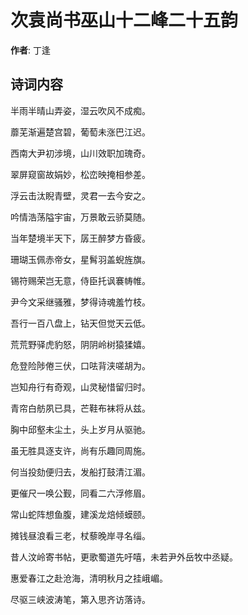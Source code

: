 # 次袁尚书巫山十二峰二十五韵

**作者**: 丁逢

## 诗词内容

半雨半晴山弄姿，湿云吹风不成痴。

蘼芜渐遍楚宫碧，葡萄未涨巴江迟。

西南大尹初涉境，山川效职加瑰奇。

翠屏窥窗故娟妙，松峦映掩相参差。

浮云击汰睨青壁，灵君一去今安之。

吟情浩荡隘宇宙，万景敢云骄莫随。

当年楚境半天下，孱王醉梦方昏疲。

珊瑚玉佩赤帝女，星髾羽盖蜺旌旗。

锡符赐荣岂无意，侍臣托讽褰帱帷。

尹今文采继骚雅，梦得诗魂羞竹枝。

吾行一百八盘上，钻天但觉天云低。

荒荒野驿虎豹怒，阴阴岭树猿猱嬉。

危登险陟倦三伏，口呿背浃嗟胡为。

岂知舟行有奇观，山灵秘惜留归时。

青帘白舫夙已具，芒鞋布袜将从兹。

胸中邱壑未尘土，头上岁月从驱驰。

虽无胜具逐支许，尚有乐趣同周施。

何当投劾便归去，发船打鼓清江湄。

更催尺一唤公觐，同看二六浮修眉。

常山蛇阵想鱼腹，建溪龙焙倾蟆颐。

摊钱昼浪看三老，杖藜晚岸寻名缁。

昔人汶岭寄书帖，更歌蜀道先吁嘻，未若尹外岳牧中丞疑。

惠爱春江之赴沧海，清明秋月之挂峨嵋。

尽驱三峡波涛笔，第入思齐访落诗。

